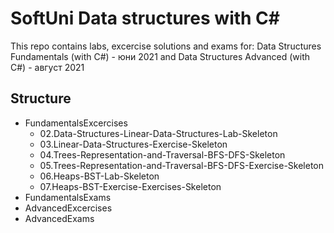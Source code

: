 # SoftUni Data structures with C#
This repo contains labs, excercise solutions and exams for:
Data Structures Fundamentals (with C#) - юни 2021
and
Data Structures Advanced (with C#) - август 2021

## Structure

- FundamentalsExcercises
  - 02.Data-Structures-Linear-Data-Structures-Lab-Skeleton
  - 03.Linear-Data-Structures-Exercise-Skeleton
  - 04.Trees-Representation-and-Traversal-BFS-DFS-Skeleton
  - 05.Trees-Representation-and-Traversal-BFS-DFS-Exercise-Skeleton
  - 06.Heaps-BST-Lab-Skeleton
  - 07.Heaps-BST-Exercise-Exercises-Skeleton
- FundamentalsExams
- AdvancedExcercises
- AdvancedExams
